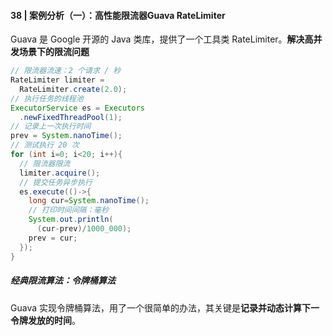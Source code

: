 #### 38 | 案例分析（一）：高性能限流器Guava RateLimiter

Guava 是 Google 开源的 Java 类库，提供了一个工具类 RateLimiter。**解决高并发场景下的限流问题**

```java
// 限流器流速：2 个请求 / 秒
RateLimiter limiter = 
  RateLimiter.create(2.0);
// 执行任务的线程池
ExecutorService es = Executors
  .newFixedThreadPool(1);
// 记录上一次执行时间
prev = System.nanoTime();
// 测试执行 20 次
for (int i=0; i<20; i++){
  // 限流器限流
  limiter.acquire();
  // 提交任务异步执行
  es.execute(()->{
    long cur=System.nanoTime();
    // 打印时间间隔：毫秒
    System.out.println(
      (cur-prev)/1000_000);
    prev = cur;
  });
}
```

##### 经典限流算法：令牌桶算法

Guava 实现令牌桶算法，用了一个很简单的办法，其关键是**记录并动态计算下一令牌发放的时间**。